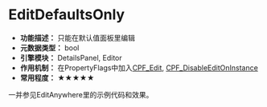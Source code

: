 # EditDefaultsOnly

- **功能描述：** 只能在默认值面板里编辑
- **元数据类型：** bool
- **引擎模块：** DetailsPanel, Editor
- **作用机制：** 在PropertyFlags中加入[CPF_Edit](../../../Flags/EPropertyFlags/CPF_Edit.md), [CPF_DisableEditOnInstance](../../../Flags/EPropertyFlags/CPF_DisableEditOnInstance.md)
- **常用程度：** ★★★★★

一并参见EditAnywhere里的示例代码和效果。